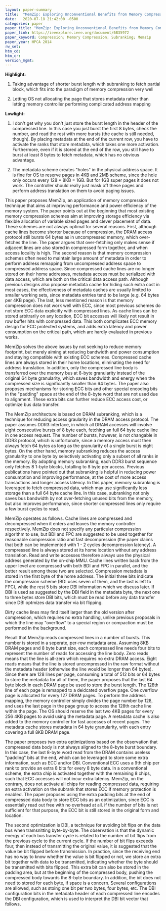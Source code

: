 ```yaml
---
layout: paper-summary
title:  "MemZip: Exploring Unconventional Benefits from Memory Compression"
date:   2020-07-18 21:42:00 -0500
categories: paper
paper_title: "MemZip: Exploring Unconventional Benefits from Memory Compression"
paper_link: https://ieeexplore.ieee.org/document/6835972
paper_keyword: Compression; Memory Compression; Subranking; Memzip
paper_year: HPCA 2014
rw_set:
htm_cd:
htm_cr:
version_mgmt:
---
```


**Highlight:**

1. Taking advantage of shorter burst length with subranking to fetch partial block, which fits into the paradigm of memory
   compression very well

2. Letting OS not allocating the page that stores metadata rather than letting memory controller performing complicated 
   address mapping

**Lowlight:**

1. I don't get why you don't just store the burst length in the header of the compressed line. In this case you just burst
   the first 8 bytes, check the number, and read the rest with more bursts (the cache is still needed, though). 
   By placing metadata at the end of the current row, you have to activate the ranks that store metadata, which takes
   one more activation. Furthermore, even if it is stored at the end of the row, you still have to burst at least 8 bytes 
   to fetch metadata, which has no obvious advantage.

2. The metadata scheme creates "holes" in the physical address space. It is fine for OS to reserve pages in 4KB and 2MB
   scheme, since the hole only occurs every 128 * 8KB = 1GB. But for 1GB super pages it does not work.
   The controller should really just mask off these pages and perform address translation on them to avoid paging issues.

This paper proposes MemZip, an application of memory compression technique that aims at improving performance and power 
efficiency of the memory system. The paper points out at the beginning that most existing memory compression schemes aim
at improving storage efficiency via flexible allocation of variable sized pages and clever placement of data. These
schemes are not always optimal for several reasons. First, although cache lines become shorter bacause of compression,
the DRAM access protocol still bursts 64 bytes as in uncompressed memory, which over-fetches the line. The paper argues 
that over-fetching only makes sense if adjacent lines are also stored in compressed form together, and when access locality
is high. The second reason is that memory compression schemes often need to maintain large amount of metadata in order to
perform address remapping from uncompressed address space to compressed address space. Since compressed cache lines are 
no longer stored on their home addresses, metadata access must be serialized with data access, which are both on the critical
data access path. Although previous designs also propose metadata cache for hiding such extra cost in most cases, the 
effectiveness of metadata caches are usually limited to smaller working sets, since metadata entries tend to be large
(e.g. 64 bytes per 4KB page). The last, less mentioned reason is that memory compression does not work well with ECC, since
most previous schemes do not store ECC data explicitly with compressed lines. As cache lines can be stored arbitrarily
on any location, ECC bit accesses will likely not result in row buffer hits with compressed data. This both complicates 
ECC memory design for ECC protected systems, and adds extra latency and power consumption on the critical path, which
are hardly evaluated in previous works.

MemZip solves the above issues by not seeking to reduce memory footprint, but merely aiming at reducing bandwidth and 
power consumption and staying compatible with existing ECC schemes. Compressed cache lines are always stored in their
home locations, eliminating the need for address translation. In addition, only the compressed line body is transferred
over the memory bus at 8-byte granularity instead of the original 64 byte granularity, which saves bandwidth and energy
when the compressed size is significantly smaller than 64 bytes. 
The paper also proposes mechanisms for storing ECC bits and other special encoding bits in the "padding" space at the 
end of the 8-byte word that are not used due to alignment.
These extra bits can further reduce ECC access cost, or optimize bus data transfer.

The MemZip architecture is based on DRAM subranking, which is a technique for reducing access graularity in the DRAM 
access protocol. The paper assumes DDR3 interface, in which all DRAM accesses will involve eight consecutive bursts
of 8 byte each, fetching an full 64 byte cache line in one access request. The number of bursts, however, is 
not changable in DDR3 protocol, which is unfortunate, since a memory access must then always fetch 64 bytes as long as 
the granularity of a single burst is eight bytes. On the other hand, memory subranking reduces the access granularity 
to one byte by selectively activating only a subset of all ranks in the memory. By adopting memory subranking, each
DDR3 burst sequence only fetches 8 1-byte blocks, totalling to 8 byte per access. 
Previous publications have pointed out that subranking is helpful in reducing power consumption and improving performance,
at the cost of more access transactions and longer access latency.
In this paper, memory subranking is leveraged to fetch compressed data, which may use significantly less storage than
a full 64 byte cache line. In this case, subranking not only saves bus bandwidth by not over-fetching unused bits from
the memory, but also improves performance, since shorter compressed lines only require a few burst cycles to read.

MemZip operates as follows. Cache lines are compressed and decompressed when it enters and leaves the memory controller
respectively. MemZip does not specify any particular compression algorithm to use, but BDI and FPC are suggested to be
used together for reasonable compression ratio and fast decompression (the paper claims that both can be implemented
with 1 - 2 cycles decompression latency).
A compressed line is always stored at its home location without any address translation. Read and write
accesses therefore always use the physical address generated by the on-chip MMU. 
Cache lines written back from the upper level are compressed with both BDI and FPC in parallel, and the better result
among these two are selected. 
Compression metadata is stored in the first byte of the home address. The initial three bits indicate the compression 
scheme (BDI uses seven of them, and the last is left to FPC), while the rest 5 bits store DBI information which we discuss 
later. If DBI is used as suggested by the DBI field in the metadata byte, the next one to three bytes store DBI bits, 
which must be read before any data transfer since DBI optmizes data transfer via bit flipping.

Dirty cache lines may find itself larger than the old version after compression, which requires no extra handling, unlike 
previous proposals in which the line may "overflow" to a special region or compaction must be performed in the background.

Recall that MemZip reads compressed lines in a number of bursts. This number is stored in a seperate, per-row metadata 
area. Assuming 8KB DRAM pages and 8 byte burst size, each compressed line needs four bits to represent the number of reads
for accessing the line body. Zero reads means that the line is all-zero which requires no extra DRAM access. Eight reads
means that the line is stored uncompressed in the raw format without the metadata header (otherwise the line would be longer
than 64 bytes). Since there are 128 lines per page, consuming a total of 512 bits or 64 bytes to store the metadata for all of them,
the paper proposes that the last 64 byte block in each DRAM page be used to store the burst length. 
The 128th line of each page is remapped to a deidcated overflow page. One overflow page is allocated for every 127 DRAM 
pages. To perform the address mapping, the memory controller simply divides the page number by 128, and uses the last 
page in the page group to access the 128th cache line within the page.
The OS should reserve the last two 4KB pages for every 256 4KB pages to avoid using the metadata page.
A metadata cache is also added to the memory controller for fast accesses of recent pages. The metadata cache stores 
metadata in 64 byte granularity, with each entry covering a full 8KB DRAM page.

The paper proposes two extra optimizations based on the observation that compressed data body is not always 
aligned to the 8-byte burst boundary. In this case, the last 8-byte word read from the DRAM contains useless "padding" 
bits at the end, which can be leveraged to store some extra information, such as ECC and/or DBI. Conventional ECC uses 
a 9th chip per rank to provide an extra 8 bits for every 8 byte data. In a conventional scheme, the extra chip is activated
together with the remaining 8 chips, such that ECC accesses will not incur extra latency. MemZip, on the contrary, does
not activate all chips for reading compressed data, requiring an extra activation on the subrank that stores ECC if memory
protection is enabled. The paper proposes using the extra padding bits at the end of compressed data body to store ECC bits
as an optimization, since ECC is essentially read out free with no overhead at all. 
if the number of bits is not sufficient for that purpose, the ECC bit is still stored in the original form and location.

The second optimization is DBI, a technique for avoiding bit flips on the data bus when tramsnitting byte-by-byte. The
observation is that the dynamic energy of each bus transfer cycle is related to the number of bit flips from the previous 
cycle to the current cycle. If the number of bit flips exceeds four, then instead of transmitting the original value,
it is suggested that the value be bit flipped before transmission. In practice, since the receiving end has no way to
know whether the value is bit flipped or not, we store an extra bit together with data to be transmitted, indicating whether 
the byte should be transmitted with bits flipped.
This extra bit can also be stored in the padding area, but at the beginning of the compressed body, pushing the compressed
body towards the 8-byte boundary. In addition, the bit does not need to stored for each byte, if space is a concern.
Several configurations are allowed, such as stoing one bit per two bytes, four bytes, etc. The DBI configuration bits in
the metadata header of each compressed line encodes the DBI configuration, which is used to interpret the DBI bit vector 
that follows.

